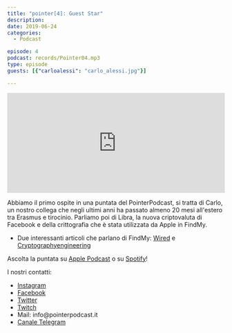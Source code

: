 ```yaml
---
title: "pointer[4]: Guest Star"
description:
date: 2019-06-24
categories:
  - Podcast

episode: 4
podcast: records/Pointer04.mp3
type: episode
guests: [{"carloalessi": "carlo_alessi.jpg"}]

---
```


<p><iframe src="https://open.spotify.com/embed-podcast/episode/2Y13z4ja449H5lHrGIj8KN" allowtransparency="true" allow="encrypted-media" width="100%" height="232" frameborder="0"></iframe></p>


Abbiamo il primo ospite in una puntata del PointerPodcast, si tratta di Carlo, un nostro collega che negli ultimi anni ha passato almeno 20 mesi all'estero tra Erasmus e tirocinio.
Parliamo poi di Libra, la nuova criptovaluta di Facebook e della crittografia che è stata utilizzata da Apple in FindMy.

- Due interessanti articoli che parlano di FindMy: [Wired](https://www.wired.com/story/apple-find-my-cryptography-bluetooth/) e [Cryptographyengineering](https://blog.cryptographyengineering.com/2019/06/05/how-does-apple-privately-find-your-offline-devices/)

<!-- wp:paragraph -->
<p>Ascolta la puntata su <a href="https://podcasts.apple.com/it/podcast/pointerpodcast/id1465505870">Apple Podcast</a> o su <a href="https://open.spotify.com/show/3XmDzcZv4rCIx1VpWrbrkh">Spotify</a>!</p>
<!-- /wp:paragraph -->

<!-- wp:paragraph -->
<p>I nostri contatti:</p>
<!-- /wp:paragraph -->

<!-- wp:list -->
<ul><li><a href="https://www.instagram.com/pointerpodcast/">Instagram</a></li><li><a href="https://www.facebook.com/pointerPodcast/">Facebook</a></li><li><a href="https://twitter.com/PointerPodcast">Twitter</a></li><li><a href="https://www.twitch.tv/pointerpodcast">Twitch</a></li><li>Mail: info@pointerpodcast.it</li><li><a href="https://t.me/PointerPodcast">Canale Telegram</a></li></ul>
<!-- /wp:list -->